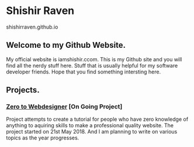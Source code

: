 # Shishir Raven 
shishirraven.github.io
## Welcome to my Github Website. 
My official website is iamshishir.ccom. 
This is my Github site and you will find all the nerdy stuff here. 
Stuff that is usually helpful for my software developer friends. 
Hope that you find something intersting here. 


## Projects. 

### [Zero to Webdesigner](https://shishirraven.github.io/zero-to-webdesigner/)  [On Going Project]
Project attempts to create a tutorial for people who have zero knowledge of anything to aquiring skills to make a professional quality website. The project started on 21st May 2018. And I am planning to write on various topics as the year progresses. 
